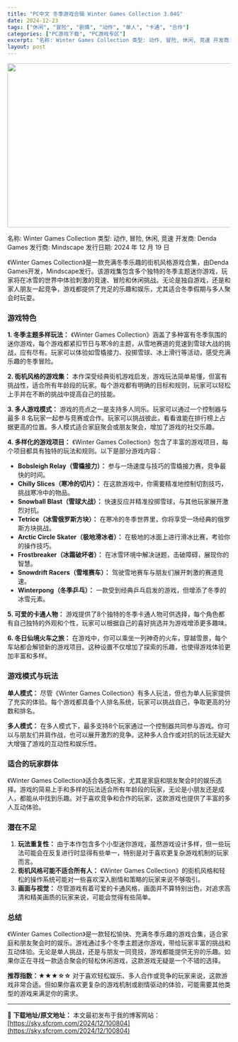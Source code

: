 ```yaml
---
title: "PC中文 冬季游戏合辑 Winter Games Collection 3.04G"
date: 2024-12-23
tags: ["休闲", "冒险", "剧情", "动作", "单人", "卡通", "合作"]
categories: ["PC游戏下载", "PC游戏专区"]
excerpt: "名称: Winter Games Collection 类型: 动作, 冒险, 休闲, 竞速 开发商: Denda Games 发行商: Mindscape 发行日期: 2024 年 12 月 19 日 《Winter Games Collection》是一款充满冬季乐趣的街机风格游戏合集，由Den&hellip;"
layout: post
---
```


<img class="aligncenter size-full wp-image-100805" src="https://sky.sfcrom.com/wp-content/uploads/2024/12/2024122303340344.webp" alt="" width="660" height="370" />

名称: Winter Games Collection
类型: 动作, 冒险, 休闲, 竞速
开发商: Denda Games
发行商: Mindscape
发行日期: 2024 年 12 月 19 日

《Winter Games Collection》是一款充满冬季乐趣的街机风格游戏合集，由Denda Games开发，Mindscape发行。该游戏集包含多个独特的冬季主题迷你游戏，玩家将在冰雪的世界中体验刺激的竞速、冒险和休闲挑战。无论是独自游戏，还是和家人朋友一起竞争，游戏都提供了充足的乐趣和娱乐，尤其适合冬季假期与多人聚会时玩耍。
<h3>游戏特色</h3>
<strong>1. 冬季主题多样玩法：</strong> 《Winter Games Collection》涵盖了多种富有冬季氛围的迷你游戏，每个游戏都紧扣节日与寒冷的主题，从雪地赛道的竞速到雪球大战的挑战，应有尽有。玩家可以体验如雪橇接力、投掷雪球、冰上滑行等活动，感受充满乐趣的冬季冒险。

<strong>2. 街机风格的游戏集：</strong> 本作深受经典街机游戏启发，游戏玩法简单易懂，但富有挑战性，适合所有年龄段的玩家。每个游戏都有明确的目标和规则，玩家可以轻松上手并在不断的挑战中提高自己的技能。

<strong>3. 多人游戏模式：</strong> 游戏的亮点之一是支持多人同乐。玩家可以通过一个控制器与最多 8 名玩家一起参与竞赛或合作。玩家可以挑战彼此，看看谁能在排行榜上占据更高的位置。多人模式适合家庭聚会或朋友聚会，增加了游戏的社交乐趣。

<strong>4. 多样化的游戏项目：</strong> 《Winter Games Collection》包含了丰富的游戏项目，每个项目都具有独特的玩法和规则。以下是部分游戏内容：
<ul>
 	<li><strong>Bobsleigh Relay（雪橇接力）：</strong> 参与一场速度与技巧的雪橇接力赛，竞争最快的时间。</li>
 	<li><strong>Chilly Slices（寒冷的切片）：</strong> 在这款游戏中，你需要精准地控制切割技巧，挑战寒冷中的物品。</li>
 	<li><strong>Snowball Blast（雪球大战）：</strong> 快速反应并精准投掷雪球，与其他玩家展开激烈对抗。</li>
 	<li><strong>Tetrice（冰雪俄罗斯方块）：</strong> 在寒冷的冬季世界里，你将享受一场经典的俄罗斯方块挑战。</li>
 	<li><strong>Arctic Circle Skater（极地滑冰者）：</strong> 在极地的冰面上进行滑冰比赛，考验你的操作技巧。</li>
 	<li><strong>Frostbreaker（冰霜破坏者）：</strong> 在冰雪环境中解决谜题，击破障碍，展现你的智慧。</li>
 	<li><strong>Snowdrift Racers（雪堆赛车）：</strong> 驾驶雪地赛车与朋友们展开刺激的赛道竞速。</li>
 	<li><strong>Winterpong（冬季乒乓）：</strong> 一款受到经典乒乓启发的游戏，但增添了冬季的冰雪元素。</li>
</ul>
<strong>5. 可爱的卡通人物：</strong> 游戏提供了8个独特的冬季卡通人物可供选择，每个角色都有自己独特的外观和个性，玩家可以根据自己的喜好挑选并为游戏增添更多趣味。

<strong>6. 冬日仙境火车之旅：</strong> 在游戏中，你可以乘坐一列神奇的火车，穿越雪景，每个车站都会解锁新的游戏项目。这种设置不仅增加了探索的乐趣，也使得游戏体验更加丰富和多样。
<h3>游戏模式与玩法</h3>
<strong>单人模式：</strong>
尽管《Winter Games Collection》有多人玩法，但也为单人玩家提供了充实的体验。每个游戏都具备个人排名系统，玩家可以挑战自己，争取更高的分数和排名。

<strong>多人模式：</strong>
在多人模式下，最多支持8个玩家通过一个控制器共同参与游戏。你可以与朋友们并肩作战，也可以展开激烈的竞争。这种多人合作或对抗的玩法无疑大大增强了游戏的互动性和娱乐性。
<h3>适合的玩家群体</h3>
《Winter Games Collection》适合各类玩家，尤其是家庭和朋友聚会时的娱乐选择。游戏的简易上手和多样的玩法适合所有年龄段的玩家，无论是小朋友还是成人，都能从中找到乐趣。对于喜欢竞争和合作的玩家，这款游戏也提供了丰富的多人互动体验。
<h3>潜在不足</h3>
<ol>
 	<li><strong>玩法重复性：</strong>
由于本作包含多个小型迷你游戏，虽然游戏设计多样，但一些玩法可能会在反复进行时显得有些单一，特别是对于喜欢更复杂游戏机制的玩家而言。</li>
 	<li><strong>街机风格可能不适合所有人：</strong>
《Winter Games Collection》的街机风格和轻松的操作系统可能对一些喜欢深入剧情和策略的玩家来说不够吸引。</li>
 	<li><strong>画面与视觉：</strong>
尽管游戏有着可爱的卡通风格，画面并不算特别出色，对追求高清和精美画质的玩家来说，可能会觉得有些简单。</li>
</ol>
<h3>总结</h3>
《Winter Games Collection》是一款轻松愉快、充满冬季乐趣的游戏合集，适合家庭和朋友聚会时的娱乐。游戏通过多个冬季主题迷你游戏，带给玩家丰富的挑战和互动体验。无论是单人挑战，还是与朋友一同竞技，游戏都能提供无穷的乐趣。如果你正在寻找一款适合聚会的轻松休闲游戏，这款游戏无疑是一个不错的选择。

<strong>推荐指数：★★★☆☆</strong>
对于喜欢轻松娱乐、多人合作或竞争的玩家来说，这款游戏非常合适。但如果你喜欢更复杂的游戏机制或剧情驱动的体验，可能需要其他类型的游戏来满足你的需求。

---
📖 **下载地址/原文地址：** 本文最初发布于我的博客网站：[https://sky.sfcrom.com/2024/12/100804](https://sky.sfcrom.com/2024/12/100804)
